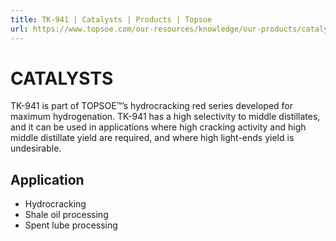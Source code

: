 ```yaml
---
title: TK-941 | Catalysts | Products | Topsoe
url: https://www.topsoe.com/our-resources/knowledge/our-products/catalysts/tk-941#main-content
---
```


# CATALYSTS

TK-941 is part of TOPSOE™’s hydrocracking red series developed for maximum hydrogenation. TK-941 has a high selectivity to middle distillates, and it can be used in applications where high cracking activity and high middle distillate yield are required, and where high light-ends yield is undesirable.

## Application

- Hydrocracking
- Shale oil processing
- Spent lube processing